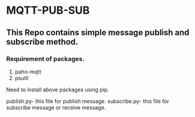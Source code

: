 # MQTT-PUB-SUB

## This Repo contains simple message publish and subscribe method. 

### Requirement of packages. 
1. paho-mqtt
2. psutil

Need to install above packages using pip.

publish.py- this file for publish message. 
subscribe.py- this file for subscribe message or receive message. 
